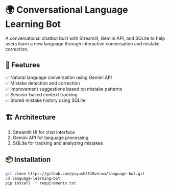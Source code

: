 # 🌍 Conversational Language Learning Bot

A conversational chatbot built with Streamlit, Gemini API, and SQLite to help users learn a new language through interactive conversation and mistake correction.

## 🚀 Features
✅ Natural language conversation using Gemini API  
✅ Mistake detection and correction  
✅ Improvement suggestions based on mistake patterns  
✅ Session-based context tracking  
✅ Stored mistake history using SQLite  

## 🏗️ Architecture
1. Streamlit UI for chat interface  
2. Gemini API for language processing  
3. SQLite for tracking and analyzing mistakes  

## 📦 Installation
```bash
git clone https://github.com/piyush2510verma/language-bot.git
cd language-learning-bot
pip install -r requirements.txt
